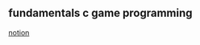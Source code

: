 ## fundamentals c game programming

[notion](https://www.notion.so/fundamentals-c-game-programming-7e0fb0b3bed64cb1b30b05a5b900d600)